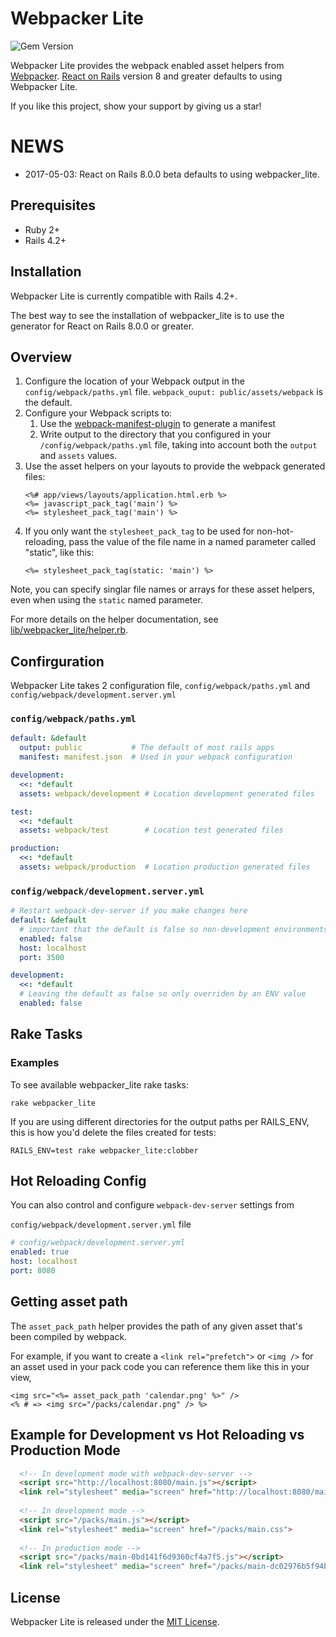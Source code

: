 # Webpacker Lite
![Gem Version](https://badge.fury.io/rb/webpacker_lite.svg)

Webpacker Lite provides the webpack enabled asset helpers from [Webpacker](https://github.com/rails/webpacker).
[React on Rails](https://github.com/shakacode/react_on_rails) version 8 and greater defaults to using Webpacker Lite.

If you like this project, show your support by giving us a star!

# NEWS
 
* 2017-05-03: React on Rails 8.0.0 beta defaults to using webpacker_lite.

## Prerequisites

* Ruby 2+
* Rails 4.2+

## Installation

Webpacker Lite is currently compatible with Rails 4.2+.

The best way to see the installation of webpacker_lite is to use the generator for React on Rails 8.0.0 or greater.

## Overview

1. Configure the location of your Webpack output in the `config/webpack/paths.yml` file.
   `webpack_ouput: public/assets/webpack` is the default.
2. Configure your Webpack scripts to:
   1. Use the [webpack-manifest-plugin](https://www.npmjs.com/package/webpack-manifest-plugin) to generate a manifest
   2. Write output to the directory that you configured in your `/config/webpack/paths.yml` file, taking into account both the `output` and `assets` values.
3. Use the asset helpers on your layouts to provide the webpack generated files:
   ```erb
   <%# app/views/layouts/application.html.erb %>
   <%= javascript_pack_tag('main') %>
   <%= stylesheet_pack_tag('main') %>
   ```
4. If you only want the `stylesheet_pack_tag` to be used for non-hot-reloading, pass the value of the file name in a named parameter called "static", like this:
   ```erb
   <%= stylesheet_pack_tag(static: 'main') %>
   ```

Note, you can specify singlar file names or arrays for these asset helpers, even when using the `static` named parameter.

For more details on the helper documentation, see [lib/webpacker_lite/helper.rb](lib/webpacker_lite/helper.rb).

## Confirguration
Webpacker Lite takes 2 configuration file, `config/webpack/paths.yml` and `config/webpack/development.server.yml`

### `config/webpack/paths.yml`

```yaml
default: &default
  output: public           # The default of most rails apps 
  manifest: manifest.json  # Used in your webpack configuration

development:
  <<: *default
  assets: webpack/development # Location development generated files

test:
  <<: *default
  assets: webpack/test        # Location test generated files

production:
  <<: *default
  assets: webpack/production  # Location production generated files
```


### `config/webpack/development.server.yml`

```yaml
# Restart webpack-dev-server if you make changes here
default: &default  
  # important that the default is false so non-development environments don't use hot reloading
  enabled: false      
  host: localhost
  port: 3500

development:
  <<: *default
  # Leaving the default as false so only overriden by an ENV value
  enabled: false
```

## Rake Tasks

### Examples

To see available webpacker_lite rake tasks:

```
rake webpacker_lite
```

If you are using different directories for the output paths per RAILS_ENV, this is how you'd delete the files created for tests: 
```
RAILS_ENV=test rake webpacker_lite:clobber
```

## Hot Reloading Config   
You can also control and configure `webpack-dev-server` settings from

`config/webpack/development.server.yml` file

```yml
# config/webpack/development.server.yml
enabled: true
host: localhost
port: 8080
```

## Getting asset path

The `asset_pack_path` helper provides the path of any given asset that's been compiled by webpack.

For example, if you want to create a `<link rel="prefetch">` or `<img />`
for an asset used in your pack code you can reference them like this in your view,

```erb
<img src="<%= asset_pack_path 'calendar.png' %>" />
<% # => <img src="/packs/calendar.png" /> %>
```

## Example for Development vs Hot Reloading vs Production Mode
```html
  <!-- In development mode with webpack-dev-server -->
  <script src="http://localhost:8080/main.js"></script>
  <link rel="stylesheet" media="screen" href="http://localhost:8080/main.css">
  
  <!-- In development mode -->
  <script src="/packs/main.js"></script>
  <link rel="stylesheet" media="screen" href="/packs/main.css">
  
  <!-- In production mode -->
  <script src="/packs/main-0bd141f6d9360cf4a7f5.js"></script>
  <link rel="stylesheet" media="screen" href="/packs/main-dc02976b5f94b507e3b6.css">
```

## License
Webpacker Lite is released under the [MIT License](https://opensource.org/licenses/MIT).
